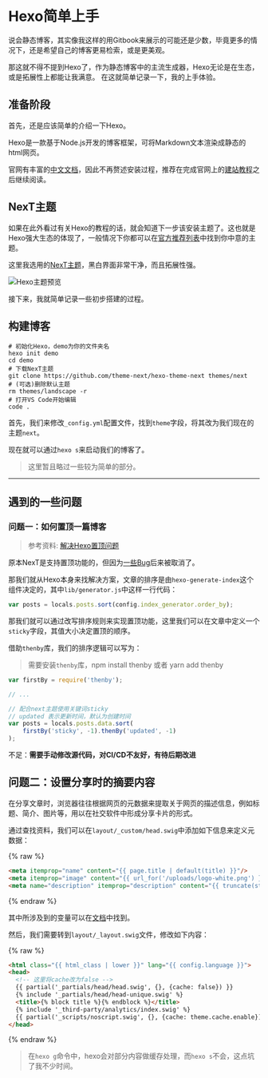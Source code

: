# Hexo简单上手

说会静态博客，其实像我这样的用Gitbook来展示的可能还是少数，毕竟更多的情况下，还是希望自己的博客更易检索，或是更美观。

那这就不得不提到Hexo了，作为静态博客中的主流生成器，Hexo无论是在生态，或是拓展性上都能让我满意。
在这就简单记录一下，我的上手体验。

## 准备阶段

首先，还是应该简单的介绍一下Hexo。

Hexo是一款基于Node.js开发的博客框架，可将Markdown文本渲染成静态的html网页。

官网有丰富的[中文文档](https://hexo.io/zh-cn/docs/index.html)，因此不再赘述安装过程，推荐在完成官网上的[建站教程](https://hexo.io/zh-cn/docs/setup)之后继续阅读。

## NexT主题

如果在此外看过有关Hexo的教程的话，就会知道下一步该安装主题了。这也就是Hexo强大生态的体现了，一般情况下你都可以在[官方推荐列表](https://hexo.io/themes/)中找到你中意的主题。

这里我选用的[NexT主题](https://theme-next.org/)，黑白界面非常干净，而且拓展性强。

![Hexo主题预览](https://theme-next.org/images/docs/next-schemes-3.png)

接下来，我就简单记录一些初步搭建的过程。

## 构建博客

```shell
# 初始化Hexo，demo为你的文件夹名
hexo init demo
cd demo
# 下载NexT主题
git clone https://github.com/theme-next/hexo-theme-next themes/next
# (可选)删除默认主题
rm themes/landscape -r
# 打开VS Code开始编辑
code .
```

首先，我们来修改`_config.yml`配置文件，找到`theme`字段，将其改为我们现在的主题`next`。

现在就可以通过`hexo s`来启动我们的博客了。

> 这里暂且略过一些较为简单的部分。

---

## 遇到的一些问题

### 问题一：如何置顶一篇博客

> 参考资料: [解决Hexo置顶问题](http://www.netcan666.com/2015/11/22/%E8%A7%A3%E5%86%B3Hexo%E7%BD%AE%E9%A1%B6%E9%97%AE%E9%A2%98/)

原本NexT是支持置顶功能的，但因为[一些Bug](https://github.com/iissnan/hexo-theme-next/issues/415)后来被取消了。

那我们就从Hexo本身来找解决方案，文章的排序是由`hexo-generate-index`这个组件决定的，其中`lib/generator.js`中这样一行代码：

```js
var posts = locals.posts.sort(config.index_generator.order_by);
```

那我们就可以通过改写排序规则来实现置顶功能，这里我们可以在文章中定义一个`sticky`字段，其值大小决定置顶的顺序。

借助`thenby`库，我们的排序逻辑可以写为：

> 需要安装`thenby`库，npm install thenby 或者 yarn add thenby

```js
var firstBy = require('thenby');

// ...

// 配合next主题使用关键词sticky
// updated 表示更新时间，默认为创建时间
var posts = locals.posts.data.sort(
    firstBy('sticky', -1).thenBy('updated', -1)
);
```

不足：**需要手动修改源代码，对CI/CD不友好，有待后期改进**

## 问题二：设置分享时的摘要内容

在分享文章时，浏览器往往根据网页的元数据来提取关于网页的描述信息，例如标题、简介、图片等，用以在社交软件中形成分享卡片的形式。

通过查找资料，我们可以在`layout/_custom/head.swig`中添加如下信息来定义元数据：

{% raw %}

```html
<meta itemprop="name" content="{{ page.title | default(title) }}"/>
<meta itemprop="image" content="{{ url_for('/uploads/logo-white.png') }}" />
<meta name="description" itemprop="description" content="{{ truncate(strip_html(page.excerpt), {length: 20}) | default(description) }}" />
```

{% endraw %}

其中所涉及到的变量可以在[文档](https://hexo.io/zh-cn/api/locals)中找到。

然后，我们需要转到`layout/_layout.swig`文件，修改如下内容：

{% raw %}

```html
<html class="{{ html_class | lower }}" lang="{{ config.language }}">
<head>
  <!-- 这里将cache改为false -->
  {{ partial('_partials/head/head.swig', {}, {cache: false}) }}
  {% include '_partials/head/head-unique.swig' %}
  <title>{% block title %}{% endblock %}</title>
  {% include '_third-party/analytics/index.swig' %}
  {{ partial('_scripts/noscript.swig', {}, {cache: theme.cache.enable}) }}
</head>
```

{% endraw %}

> 在`hexo g`命令中，hexo会对部分内容做缓存处理，而`hexo s`不会，这点坑了我不少时间。